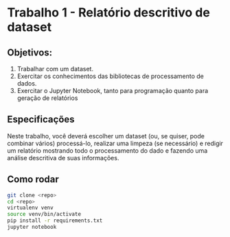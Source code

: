 # Trabalho 1 - Relatório descritivo de dataset

## Objetivos:
1. Trabalhar com um dataset.
2. Exercitar os conhecimentos das bibliotecas de processamento de dados.
3. Exercitar o Jupyter Notebook, tanto para programação quanto para geração de relatórios

## Especificações
Neste trabalho, você deverá escolher um dataset (ou, se quiser, pode combinar vários) processá-lo, realizar uma limpeza (se necessário) e redigir um relatório mostrando todo o processamento do dado e fazendo uma análise descritiva de suas informações.

## Como rodar

```sh
git clone <repo>
cd <repo>
virtualenv venv
source venv/bin/activate
pip install -r requirements.txt
jupyter notebook
```